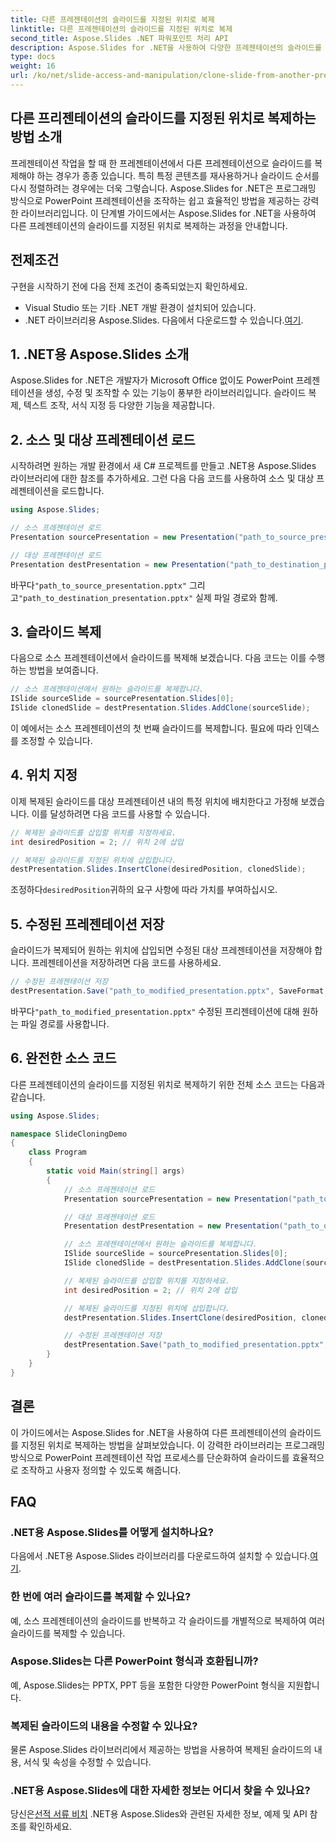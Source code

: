 ```yaml
---
title: 다른 프레젠테이션의 슬라이드를 지정된 위치로 복제
linktitle: 다른 프레젠테이션의 슬라이드를 지정된 위치로 복제
second_title: Aspose.Slides .NET 파워포인트 처리 API
description: Aspose.Slides for .NET을 사용하여 다양한 프레젠테이션의 슬라이드를 지정된 위치로 복제하는 방법을 알아보세요. 슬라이드 복제, 위치 지정 및 프레젠테이션 저장을 다루는 완전한 소스 코드가 포함된 단계별 가이드입니다.
type: docs
weight: 16
url: /ko/net/slide-access-and-manipulation/clone-slide-from-another-presentation-specified-position/
---
```


## 다른 프리젠테이션의 슬라이드를 지정된 위치로 복제하는 방법 소개

프레젠테이션 작업을 할 때 한 프레젠테이션에서 다른 프레젠테이션으로 슬라이드를 복제해야 하는 경우가 종종 있습니다. 특히 특정 콘텐츠를 재사용하거나 슬라이드 순서를 다시 정렬하려는 경우에는 더욱 그렇습니다. Aspose.Slides for .NET은 프로그래밍 방식으로 PowerPoint 프레젠테이션을 조작하는 쉽고 효율적인 방법을 제공하는 강력한 라이브러리입니다. 이 단계별 가이드에서는 Aspose.Slides for .NET을 사용하여 다른 프레젠테이션의 슬라이드를 지정된 위치로 복제하는 과정을 안내합니다.

## 전제조건

구현을 시작하기 전에 다음 전제 조건이 충족되었는지 확인하세요.

- Visual Studio 또는 기타 .NET 개발 환경이 설치되어 있습니다.
-  .NET 라이브러리용 Aspose.Slides. 다음에서 다운로드할 수 있습니다.[여기](https://releases.aspose.com/slides/net/).

## 1. .NET용 Aspose.Slides 소개

Aspose.Slides for .NET은 개발자가 Microsoft Office 없이도 PowerPoint 프레젠테이션을 생성, 수정 및 조작할 수 있는 기능이 풍부한 라이브러리입니다. 슬라이드 복제, 텍스트 조작, 서식 지정 등 다양한 기능을 제공합니다.

## 2. 소스 및 대상 프레젠테이션 로드

시작하려면 원하는 개발 환경에서 새 C# 프로젝트를 만들고 .NET용 Aspose.Slides 라이브러리에 대한 참조를 추가하세요. 그런 다음 다음 코드를 사용하여 소스 및 대상 프레젠테이션을 로드합니다.

```csharp
using Aspose.Slides;

// 소스 프레젠테이션 로드
Presentation sourcePresentation = new Presentation("path_to_source_presentation.pptx");

// 대상 프레젠테이션 로드
Presentation destPresentation = new Presentation("path_to_destination_presentation.pptx");
```

 바꾸다`"path_to_source_presentation.pptx"` 그리고`"path_to_destination_presentation.pptx"` 실제 파일 경로와 함께.

## 3. 슬라이드 복제

다음으로 소스 프레젠테이션에서 슬라이드를 복제해 보겠습니다. 다음 코드는 이를 수행하는 방법을 보여줍니다.

```csharp
// 소스 프레젠테이션에서 원하는 슬라이드를 복제합니다.
ISlide sourceSlide = sourcePresentation.Slides[0];
ISlide clonedSlide = destPresentation.Slides.AddClone(sourceSlide);
```

이 예에서는 소스 프레젠테이션의 첫 번째 슬라이드를 복제합니다. 필요에 따라 인덱스를 조정할 수 있습니다.

## 4. 위치 지정

이제 복제된 슬라이드를 대상 프레젠테이션 내의 특정 위치에 배치한다고 가정해 보겠습니다. 이를 달성하려면 다음 코드를 사용할 수 있습니다.

```csharp
// 복제된 슬라이드를 삽입할 위치를 지정하세요.
int desiredPosition = 2; // 위치 2에 삽입

// 복제된 슬라이드를 지정된 위치에 삽입합니다.
destPresentation.Slides.InsertClone(desiredPosition, clonedSlide);
```

 조정하다`desiredPosition`귀하의 요구 사항에 따라 가치를 부여하십시오.

## 5. 수정된 프레젠테이션 저장

슬라이드가 복제되어 원하는 위치에 삽입되면 수정된 대상 프레젠테이션을 저장해야 합니다. 프레젠테이션을 저장하려면 다음 코드를 사용하세요.

```csharp
// 수정된 프레젠테이션 저장
destPresentation.Save("path_to_modified_presentation.pptx", SaveFormat.Pptx);
```

 바꾸다`"path_to_modified_presentation.pptx"` 수정된 프리젠테이션에 대해 원하는 파일 경로를 사용합니다.

## 6. 완전한 소스 코드

다른 프레젠테이션의 슬라이드를 지정된 위치로 복제하기 위한 전체 소스 코드는 다음과 같습니다.

```csharp
using Aspose.Slides;

namespace SlideCloningDemo
{
    class Program
    {
        static void Main(string[] args)
        {
            // 소스 프레젠테이션 로드
            Presentation sourcePresentation = new Presentation("path_to_source_presentation.pptx");

            // 대상 프레젠테이션 로드
            Presentation destPresentation = new Presentation("path_to_destination_presentation.pptx");

            // 소스 프레젠테이션에서 원하는 슬라이드를 복제합니다.
            ISlide sourceSlide = sourcePresentation.Slides[0];
            ISlide clonedSlide = destPresentation.Slides.AddClone(sourceSlide);

            // 복제된 슬라이드를 삽입할 위치를 지정하세요.
            int desiredPosition = 2; // 위치 2에 삽입

            // 복제된 슬라이드를 지정된 위치에 삽입합니다.
            destPresentation.Slides.InsertClone(desiredPosition, clonedSlide);

            // 수정된 프레젠테이션 저장
            destPresentation.Save("path_to_modified_presentation.pptx", SaveFormat.Pptx);
        }
    }
}
```

## 결론

이 가이드에서는 Aspose.Slides for .NET을 사용하여 다른 프레젠테이션의 슬라이드를 지정된 위치로 복제하는 방법을 살펴보았습니다. 이 강력한 라이브러리는 프로그래밍 방식으로 PowerPoint 프레젠테이션 작업 프로세스를 단순화하여 슬라이드를 효율적으로 조작하고 사용자 정의할 수 있도록 해줍니다.

## FAQ

### .NET용 Aspose.Slides를 어떻게 설치하나요?

 다음에서 .NET용 Aspose.Slides 라이브러리를 다운로드하여 설치할 수 있습니다.[여기](https://releases.aspose.com/slides/net/).

### 한 번에 여러 슬라이드를 복제할 수 있나요?

예, 소스 프레젠테이션의 슬라이드를 반복하고 각 슬라이드를 개별적으로 복제하여 여러 슬라이드를 복제할 수 있습니다.

### Aspose.Slides는 다른 PowerPoint 형식과 호환됩니까?

예, Aspose.Slides는 PPTX, PPT 등을 포함한 다양한 PowerPoint 형식을 지원합니다.

### 복제된 슬라이드의 내용을 수정할 수 있나요?

물론 Aspose.Slides 라이브러리에서 제공하는 방법을 사용하여 복제된 슬라이드의 내용, 서식 및 속성을 수정할 수 있습니다.

### .NET용 Aspose.Slides에 대한 자세한 정보는 어디서 찾을 수 있나요?

 당신은[선적 서류 비치](https://reference.aspose.com/slides/net/) .NET용 Aspose.Slides와 관련된 자세한 정보, 예제 및 API 참조를 확인하세요.
